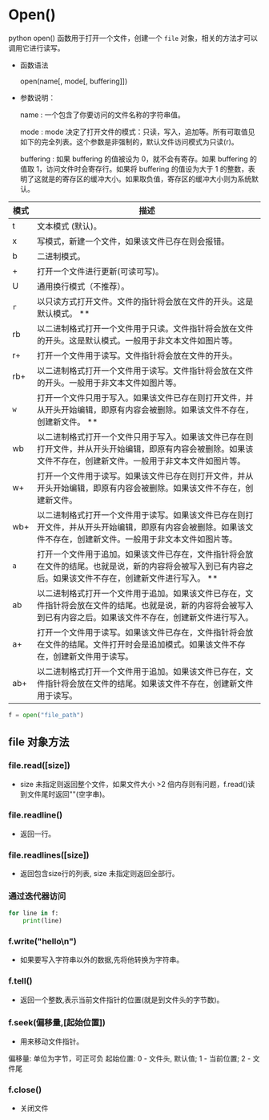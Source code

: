 # Open()

python open() 函数用于打开一个文件，创建一个 `file` 对象，相关的方法才可以调用它进行读写。

- 函数语法

    open(name[, mode[, buffering]])
    
- 参数说明：

    name : 一个包含了你要访问的文件名称的字符串值。

    mode : mode 决定了打开文件的模式：只读，写入，追加等。所有可取值见如下的完全列表。这个参数是非强制的，默认文件访问模式为只读(r)。

    buffering : 如果 buffering 的值被设为 0，就不会有寄存。如果 buffering 的值取 1，访问文件时会寄存行。如果将 buffering 的值设为大于 1 的整数，表明了这就是的寄存区的缓冲大小。如果取负值，寄存区的缓冲大小则为系统默认。

| 模式 | 描述 |
| --- | --- |
| t	| 文本模式 (默认)。|
| x | 写模式，新建一个文件，如果该文件已存在则会报错。|
| b |	二进制模式。|
| + | 打开一个文件进行更新(可读可写)。 |
| U |	通用换行模式（不推荐）。|
| `r` |	以只读方式打开文件。文件的指针将会放在文件的开头。这是默认模式。 ** |
|rb |	以二进制格式打开一个文件用于只读。文件指针将会放在文件的开头。这是默认模式。一般用于非文本文件如图片等。|
| r+ |	打开一个文件用于读写。文件指针将会放在文件的开头。|
| rb+ |	以二进制格式打开一个文件用于读写。文件指针将会放在文件的开头。一般用于非文本文件如图片等。|
| `w` | 打开一个文件只用于写入。如果该文件已存在则打开文件，并从开头开始编辑，即原有内容会被删除。如果该文件不存在，创建新文件。 ** |
| wb |	以二进制格式打开一个文件只用于写入。如果该文件已存在则打开文件，并从开头开始编辑，即原有内容会被删除。如果该文件不存在，创建新文件。一般用于非文本文件如图片等。|
| w+ |	打开一个文件用于读写。如果该文件已存在则打开文件，并从开头开始编辑，即原有内容会被删除。如果该文件不存在，创建新文件。|
| wb+ |	以二进制格式打开一个文件用于读写。如果该文件已存在则打开文件，并从开头开始编辑，即原有内容会被删除。如果该文件不存在，创建新文件。一般用于非文本文件如图片等。|
| `a`	| 打开一个文件用于追加。如果该文件已存在，文件指针将会放在文件的结尾。也就是说，新的内容将会被写入到已有内容之后。如果该文件不存在，创建新文件进行写入。 ** |
| ab |	以二进制格式打开一个文件用于追加。如果该文件已存在，文件指针将会放在文件的结尾。也就是说，新的内容将会被写入到已有内容之后。如果该文件不存在，创建新文件进行写入。|
| a+ | 打开一个文件用于读写。如果该文件已存在，文件指针将会放在文件的结尾。文件打开时会是追加模式。如果该文件不存在，创建新文件用于读写。|
| ab+ |	以二进制格式打开一个文件用于追加。如果该文件已存在，文件指针将会放在文件的结尾。如果该文件不存在，创建新文件用于读写。|


```python
f = open("file_path")
```

## file 对象方法

### file.read([size])

- size 未指定则返回整个文件，如果文件大小 >2 倍内存则有问题，f.read()读到文件尾时返回""(空字串)。

### file.readline()

- 返回一行。

### file.readlines([size]) 

- 返回包含size行的列表, size 未指定则返回全部行。

### 通过迭代器访问

```python
for line in f:
    print(line)
```

### f.write("hello\n")

- 如果要写入字符串以外的数据,先将他转换为字符串。

### f.tell()

- 返回一个整数,表示当前文件指针的位置(就是到文件头的字节数)。

### f.seek(偏移量,[起始位置])

- 用来移动文件指针。

偏移量: 单位为字节，可正可负
起始位置: 0 - 文件头, 默认值; 1 - 当前位置; 2 - 文件尾

### f.close()

- 关闭文件

